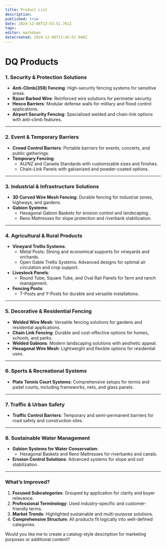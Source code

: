 ```yaml
---
title: Product List
description: 
published: true
date: 2024-12-08T13:53:51.761Z
tags: 
editor: markdown
dateCreated: 2024-12-08T13:45:57.948Z
---
```


# DQ Products


### **1. Security & Protection Solutions**
- **Anti-Climb(358) Fencing**: High-security fencing systems for sensitive areas.
- **Razor Barbed Wire**: Reinforced wire solutions for perimeter security.
- **Hesco Barriers**: Modular defense walls for military and flood control applications.
- **Airport Security Fencing**: Specialized welded and chain-link options with anti-climb features.

---

### **2. Event & Temporary Barriers**
- **Crowd Control Barriers**: Portable barriers for events, concerts, and public gatherings.
- **Temporary Fencing**:
  - AU/NZ and Canada Standards with customizable sizes and finishes.
  - Chain-Link Panels with galvanized and powder-coated options.

---

### **3. Industrial & Infrastructure Solutions**
- **3D Curved Wire Mesh Fencing**: Durable fencing for industrial zones, highways, and gardens.
- **Gabion Systems**:
  - Hexagonal Gabion Baskets for erosion control and landscaping.
  - Reno Mattresses for slope protection and riverbank stabilization.

---

### **4. Agricultural & Rural Products**
- **Vineyard Trellis Systems**:
  - Metal Posts: Strong and economical supports for vineyards and orchards.
  - Open Gable Trellis Systems: Advanced designs for optimal air circulation and crop support.
- **Livestock Panels**:
  - Round Tube, Square Tube, and Oval Rail Panels for farm and ranch management.
- **Fencing Posts**:
  - T-Posts and Y-Posts for durable and versatile installations.

---

### **5. Decorative & Residential Fencing**
- **Welded Wire Mesh**: Versatile fencing solutions for gardens and residential applications.
- **Chain Link Fencing**: Durable and cost-effective options for homes, schools, and parks.
- **Welded Gabions**: Modern landscaping solutions with aesthetic appeal.
- **Hexagonal Wire Mesh**: Lightweight and flexible options for residential uses.

---

### **6. Sports & Recreational Systems**
- **Plate Tennis Court Systems**: Comprehensive setups for tennis and padel courts, including frameworks, nets, and glass panels.

---

### **7. Traffic & Urban Safety**
- **Traffic Control Barriers**: Temporary and semi-permanent barriers for road safety and construction sites.

---

### **8. Sustainable Water Management**
- **Gabion Systems for Water Conservation**:
  - Hexagonal Baskets and Reno Mattresses for riverbanks and canals.
- **Erosion Control Solutions**: Advanced systems for slope and soil stabilization.

---

### **What’s Improved?**
1. **Focused Subcategories**: Grouped by application for clarity and buyer relevance.
2. **Professional Terminology**: Used industry-specific and customer-friendly terms.
3. **Market Trends**: Highlighted sustainable and multi-purpose solutions.
4. **Comprehensive Structure**: All products fit logically into well-defined categories.

Would you like me to create a catalog-style description for marketing purposes or additional content?